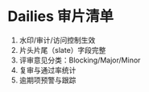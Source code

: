 # Dailies 审片清单

1. 水印/审计/访问控制生效
2. 片头片尾（slate）字段完整
3. 评审意见分类：Blocking/Major/Minor
4. 复审与通过率统计
5. 逾期项预警与跟踪
